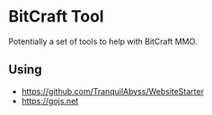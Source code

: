 # BitCraft Tool
Potentially a set of tools to help with BitCraft MMO.

## Using
- https://github.com/TranquilAbyss/WebsiteStarter
- https://gojs.net